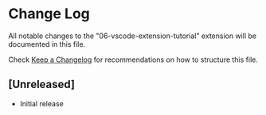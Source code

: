 # Change Log

All notable changes to the "06-vscode-extension-tutorial" extension will be documented in this file.

Check [Keep a Changelog](http://keepachangelog.com/) for recommendations on how to structure this file.

## [Unreleased]

- Initial release